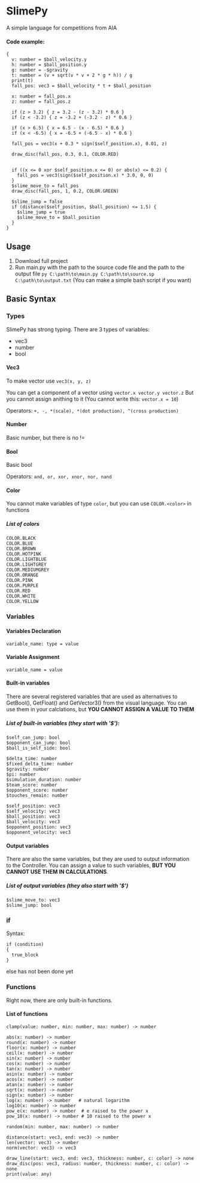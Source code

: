 # SlimePy
A simple language for competitions from AIA
#### Code example:

```
{
  v: number = $ball_velocity.y
  h: number = $ball_position.y
  g: number = -$gravity
  t: number = (v + sqrt(v * v + 2 * g * h)) / g
  print(t)
  fall_pos: vec3 = $ball_velocity * t + $ball_position

  x: number = fall_pos.x
  z: number = fall_pos.z

  if (z > 3.2) { z = 3.2 - (z - 3.2) * 0.6 }
  if (z < -3.2) { z = -3.2 + (-3.2 - z) * 0.6 }

  if (x > 6.5) { x = 6.5 - (x - 6.5) * 0.6 }
  if (x < -6.5) { x = -6.5 + (-6.5 - x) * 0.6 }

  fall_pos = vec3(x + 0.3 * sign($self_position.x), 0.01, z)

  draw_disc(fall_pos, 0.3, 0.1, COLOR.RED)


  if ((x <= 0 xor $self_position.x <= 0) or abs(x) <= 0.2) {
    fall_pos = vec3(sign($self_position.x) * 3.0, 0, 0)
  }
  $slime_move_to = fall_pos
  draw_disc(fall_pos, 1, 0.2, COLOR.GREEN)

  $slime_jump = false
  if (distance($self_position, $ball_position) <= 1.5) {
    $slime_jump = true
    $slime_move_to = $ball_position
  }
}
```

## Usage
1. Download full project
2. Run main.py with the path to the source code file and the path to the output file
```py C:\path\to\main.py C:\path\to\source.sp C:\path\to\output.txt```
(You can make a simple bash script if you want)

## Basic Syntax
### Types
SlimePy has strong typing. There are 3 types of variables:
- vec3
- number
- bool

#### Vec3
To make vector use
```vec3(x, y, z)```

You can get a component of a vector using
```vector.x vector.y vector.z```
But you cannot assign anithing to it (You cannot write this: ```vector.x = 10```)

Operators: ```+, -, *(scale), *(dot production), ^(cross production)```

#### Number
Basic number, but there is no !=

#### Bool
Basic bool

Operators: ```and, or, xor, xnor, nor, nand```

#### Color
You cannot make variables of type ```color```, but you can use ```COLOR.<color>``` in functions
##### List of colors
```
COLOR.BLACK
COLOR.BLUE
COLOR.BROWN
COLOR.HOTPINK
COLOR.LIGHTBLUE
COLOR.LIGHTGREY
COLOR.MEDIUMGREY
COLOR.ORANGE
COLOR.PINK
COLOR.PURPLE
COLOR.RED
COLOR.WHITE
COLOR.YELLOW
```

### Variables
#### Variables Declaration
```variable_name: type = value```
#### Variable Assignment
```variable_name = value```

#### Built-in variables
There are several registered variables that are used as alternatives to GetBool(), GetFloat() and GetVector3() from the visual language. You can use them in your calclations, but **YOU CANNOT ASSIGN A VALUE TO THEM**
##### List of built-in variables (they start with '$'):
```
$self_can_jump: bool
$opponent_can_jump: bool
$ball_is_self_side: bool

$delta_time: number
$fixed_delta_time: number
$gravity: number
$pi: number
$simulation_duration: number
$team_score: number
$opponent_score: number
$touches_remain: number

$self_position: vec3
$self_velocity: vec3
$ball_position: vec3
$ball_velocity: vec3
$opponent_position: vec3
$opponent_velocity: vec3
```

#### Output variables
There are also the same variables, but they are used to output information to the Controller. You can assign a value to such variables, **BUT YOU CANNOT USE THEM IN CALCULATIONS**.

##### List of output variables (they also start with '$')
```
$slime_move_to: vec3
$slime_jump: bool
```

### if
Syntax:
```
if (condition)
{
  true_block
}
```
else has not been done yet

### Functions
Right now, there are only built-in functions.

#### List of functions
```
clamp(value: number, min: number, max: number) -> number

abs(x: number) -> number
round(x: number) -> number
floor(x: number) -> number
ceil(x: number) -> number
sin(x: number) -> number
cos(x: number) -> number
tan(x: number) -> number
asin(x: number) -> number
acos(x: number) -> number
atan(x: number) -> number
sqrt(x: number) -> number
sign(x: number) -> number
log(x: number) -> number   # natural logarithm
log10(x: number) -> number
pow_e(x: number) -> number  # e raised to the power x
pow_10(x: number) -> number # 10 raised to the power x

random(min: number, max: number) -> number

distance(start: vec3, end: vec3) -> number
len(vector: vec3) -> number
norm(vector: vec3) -> vec3

draw_line(start: vec3, end: vec3, thickness: number, c: color) -> none
draw_disc(pos: vec3, radius: number, thickness: number, c: color) -> none
print(value: any)
```
